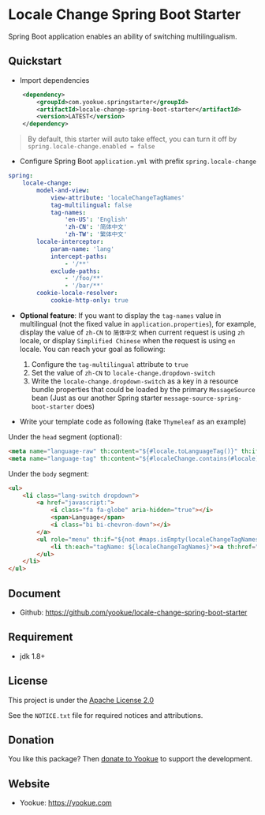 # Locale Change Spring Boot Starter

Spring Boot application enables an ability of switching multilingualism.

## Quickstart

- Import dependencies

```xml
    <dependency>
        <groupId>com.yookue.springstarter</groupId>
        <artifactId>locale-change-spring-boot-starter</artifactId>
        <version>LATEST</version>
    </dependency>
```

> By default, this starter will auto take effect, you can turn it off by `spring.locale-change.enabled = false`

- Configure Spring Boot `application.yml` with prefix `spring.locale-change`

```yml
spring:
    locale-change:
        model-and-view:
            view-attribute: 'localeChangeTagNames'
            tag-multilingual: false
            tag-names:
                'en-US': 'English'
                'zh-CN': '简体中文'
                'zh-TW': '繁体中文'
        locale-interceptor:
            param-name: 'lang'
            intercept-paths:
                - '/**'
            exclude-paths:
                - '/foo/**'
                - '/bar/**'
        cookie-locale-resolver:
            cookie-http-only: true
```

- **Optional feature**: If you want to display the `tag-names` value in multilingual (not the fixed value in `application.properties`), for example, display the value of `zh-CN` to `简体中文` when current request is using `zh` locale, or display `Simplified Chinese` when the request is using `en` locale. You can reach your goal as following:
  1. Configure the `tag-multilingual` attribute to `true`
  2. Set the value of `zh-CN` to `locale-change.dropdown-switch`
  3. Write the `locale-change.dropdown-switch` as a key in a resource bundle properties that could be loaded by the primary `MessageSource` bean (Just as our another Spring starter `message-source-spring-boot-starter` does)

- Write your template code as following (take `Thymeleaf` as an example)

Under the `head` segment (optional):

```html
<meta name="language-raw" th:content="${#locale.toLanguageTag()}" th:if="${not #localeChange.contains(#locale)}"/>
<meta name="language-tag" th:content="${#localeChange.contains(#locale) ? #locale.toLanguageTag() : 'en-US'}"/>
```

Under the `body` segment:

```html
<ul>
    <li class="lang-switch dropdown">
        <a href="javascript:">
            <i class="fa fa-globe" aria-hidden="true"></i>
            <span>Language</span>
            <i class="bi bi-chevron-down"></i>
        </a>
        <ul role="menu" th:if="${not #maps.isEmpty(localeChangeTagNames)}">
            <li th:each="tagName: ${localeChangeTagNames}"><a th:href="${'?lang=' + tagName.key}"><span th:text="${tagName.value}">Placeholder</span></a></li>
        </ul>
    </li>
</ul>
```

## Document

- Github: https://github.com/yookue/locale-change-spring-boot-starter

## Requirement

- jdk 1.8+

## License

This project is under the [Apache License 2.0](https://www.apache.org/licenses/LICENSE-2.0)

See the `NOTICE.txt` file for required notices and attributions.

## Donation

You like this package? Then [donate to Yookue](https://yookue.com/public/donate) to support the development.

## Website

- Yookue: https://yookue.com
